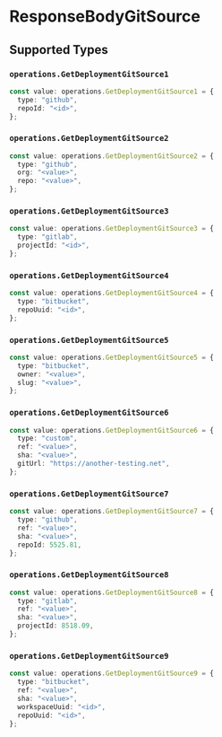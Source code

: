 # ResponseBodyGitSource


## Supported Types

### `operations.GetDeploymentGitSource1`

```typescript
const value: operations.GetDeploymentGitSource1 = {
  type: "github",
  repoId: "<id>",
};
```

### `operations.GetDeploymentGitSource2`

```typescript
const value: operations.GetDeploymentGitSource2 = {
  type: "github",
  org: "<value>",
  repo: "<value>",
};
```

### `operations.GetDeploymentGitSource3`

```typescript
const value: operations.GetDeploymentGitSource3 = {
  type: "gitlab",
  projectId: "<id>",
};
```

### `operations.GetDeploymentGitSource4`

```typescript
const value: operations.GetDeploymentGitSource4 = {
  type: "bitbucket",
  repoUuid: "<id>",
};
```

### `operations.GetDeploymentGitSource5`

```typescript
const value: operations.GetDeploymentGitSource5 = {
  type: "bitbucket",
  owner: "<value>",
  slug: "<value>",
};
```

### `operations.GetDeploymentGitSource6`

```typescript
const value: operations.GetDeploymentGitSource6 = {
  type: "custom",
  ref: "<value>",
  sha: "<value>",
  gitUrl: "https://another-testing.net",
};
```

### `operations.GetDeploymentGitSource7`

```typescript
const value: operations.GetDeploymentGitSource7 = {
  type: "github",
  ref: "<value>",
  sha: "<value>",
  repoId: 5525.81,
};
```

### `operations.GetDeploymentGitSource8`

```typescript
const value: operations.GetDeploymentGitSource8 = {
  type: "gitlab",
  ref: "<value>",
  sha: "<value>",
  projectId: 8518.09,
};
```

### `operations.GetDeploymentGitSource9`

```typescript
const value: operations.GetDeploymentGitSource9 = {
  type: "bitbucket",
  ref: "<value>",
  sha: "<value>",
  workspaceUuid: "<id>",
  repoUuid: "<id>",
};
```

